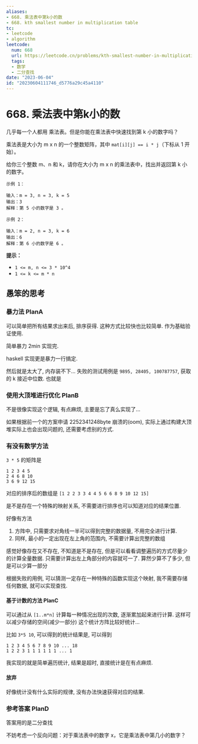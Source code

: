 ```yaml
---
aliases:
- 668. 乘法表中第k小的数
- 668. kth smallest number in multiplication table
tc:
- leetcode
- algorithm
leetcode:
  num: 668
  url: https://leetcode.cn/problems/kth-smallest-number-in-multiplication-table/
  tags:
  - 数学
  - 二分查找
date: "2023-06-04"
id: "20230604111746_d5776a29c45a4110"
---
```


# 668. 乘法表中第k小的数

几乎每一个人都用 乘法表。但是你能在乘法表中快速找到第 k 小的数字吗？

乘法表是大小为 m x n 的一个整数矩阵，其中 `mat[i][j] == i * j`（下标从 1 开始）。

给你三个整数 m、n 和 k，请你在大小为 m x n 的乘法表中，找出并返回第 k 小的数字。

```
示例 1：

输入：m = 3, n = 3, k = 5
输出：3
解释：第 5 小的数字是 3 。

示例 2：

输入：m = 2, n = 3, k = 6
输出：6
解释：第 6 小的数字是 6 。
```

**提示：**

- `1 <= m, n <= 3 * 10^4`
- `1 <= k <= m * n`

## 愚笨的思考

### 暴力法 PlanA

可以简单把所有结果求出来后, 排序获得. 这种方式比较快也比较简单.
作为基础验证使用.

简单暴力 2min 实现完.

haskell 实现更是暴力一行搞定.

然后就是太大了, 内存装不下...
失败的测试用例是 `9895, 28405, 100787757`, 获取的 k 接近中位数. 也就是

### 使用大顶堆进行优化 PlanB

不是很像实现这个逻辑, 有点麻烦, 主要是忘了真么实现了...

如果根据前一个的方案申请 2252341248byte 崩溃的(oom), 实际上通过构建大顶堆实际上也会出现问题的, 还需要考虑别的方式.

### 有没有数学方法

`3 * 5` 的矩阵是

```
1 2 3 4 5
2 4 6 8 10
3 6 9 12 15
```

对应的排序后的数组是 `[1 2 2 3 3 4 4 5 6 6 8 9 10 12 15]`

是不是存在一个特殊的映射关系, 不需要进行排序也可以知道对应的结果位置.

好像有方法
1. 方阵中, 只需要求对角线一半可以得到完整的数据量, 不用完全进行计算.
2. 同样, 最小的一定出现在左上角的范围内, 不需要计算出完整的数组

感觉好像存在又不存在, 不知道是不是存在, 但是可以看看调整遍历的方式尽量少的计算全量数据.
只需要计算出左上角部分的内容就可一了. 算然少算不了多少, 但是可以少算一部分

根据失败的用例, 可以猜测一定存在一种特殊的函数实现这个映射, 我不需要存储任何数据, 就可以实现查找.

#### 基于计数的方法 PlanC

可以通过从 `[1..m*n]` 计算每一种情况出现的次数, 逐渐累加起来进行计算.
这样可以减少存储的空间(减少一部分)
这个统计方阵比较好统计...

比如 `3*5 10`, 可以得到的统计结果是, 可以得到
```
1 2 3 4 5 6 7 8 9 10 ... 18
1 2 2 3 1 1 1 1 1 1 ... 1
```

我实现的就是简单遍历统计, 结果是超时, 直接统计是在有点麻烦.

#### 放弃

好像统计没有什么实际的规律, 没有办法快速获得对应的结果.

### 参考答案 PlanD

答案用的是二分查找

不妨考虑一个反向问题：对于乘法表中的数字 x，它是乘法表中第几小的数字？
